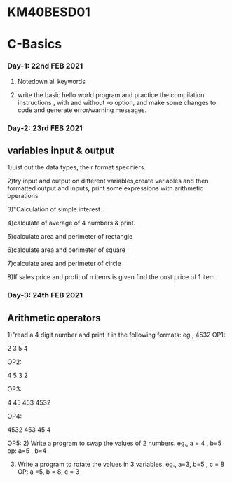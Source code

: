 # KM40BESD01

# C-Basics

### Day-1: 22nd FEB 2021

1) Notedown all keywords 

2) write the basic hello world program and practice the compilation instructions ,
with and without -o option, and make some changes to code and generate error/warning messages.

### Day-2: 23rd FEB 2021

## variables input & output

1)List out the data types, their format specifiers. 

2)try input and output on different variables,create variables and then formatted output and inputs, print some expressions with arithmetic operations 

3)"Calculation of simple interest.

4)calculate of average of 4 numbers & print.

5)calculate area and perimeter of rectangle

6)calculate area and perimeter of square 

7)calculate area and perimeter of circle

8)If sales price and profit of n items is given find the cost price of 1 item.

### Day-3: 24th FEB 2021

## Arithmetic operators

1)"read a 4 digit number and print it in the following formats:
eg., 4532
OP1: 

2
3
5
4

OP2:

4
5
3
2

OP3:

4
45
453
4532

OP4:

4532
453
45
4

OP5:
2) Write a program to swap the values of 2 numbers.
eg., a = 4 , b=5
op: a=5 , b=4

3) Write a program to rotate the values in 3 variables.
eg., a=3, b=5 , c = 8
OP: a =5, b = 8, c = 3